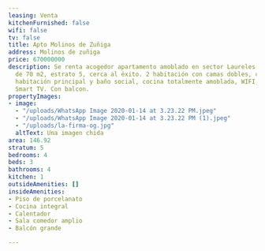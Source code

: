 ```yaml
---
leasing: Venta
kitchenFurnished: false
wifi: false
tv: false
title: Apto Molinos de Zuñiga
address: Molinos de zuñiga
price: 670000000
description: Se renta acogedor apartamento amoblado en sector Laureles con un área
  de 70 m2, estrato 5, cerca al éxito. 2 habitación con camas dobles, con baño en
  habitación principal y baño social, cocina totalmente amoblada, WIFI, televisión
  Smart TV. Con balcon.
propertyImages:
- image:
  - "/uploads/WhatsApp Image 2020-01-14 at 3.23.22 PM.jpeg"
  - "/uploads/WhatsApp Image 2020-01-14 at 3.23.22 PM (1).jpeg"
  - "/uploads/la-firma-og.jpg"
  altText: Una imagen chida
area: 146.92
stratum: 5
bedrooms: 4
beds: 3
bathrooms: 4
kitchen: 1
outsideAmenities: []
insideAmenities:
- Piso de porcelanato
- Cocina integral
- Calentador
- Sala comedor amplio
- Balcón grande

---
```

